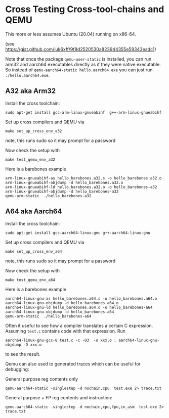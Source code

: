 # Cross Testing Cross-tool-chains and QEMU

This more or less assumes Ubuntu (20.04) running on x86-64.

(see https://gist.github.com/luk6xff/9f8d2520530a823944355e59343eadc1)


Note that once the package `qemu-user-static` is installed, you can 
run arm32 and aarch64 executables directly as if they were native executable.
So instead of `qemu-aarch64-static hello.aarch64.exe` you can just run `./hello.aarch64.exe`.

## A32 aka Arm32


Install the cross toolchain:

```
sudo apt-get install gcc-arm-linux-gnueabihf  g++-arm-linux-gnueabihf
```


Set up cross compilers and QEMU via

```
make set_up_cross_env_a32
```

note, this runs sudo so it may prompt for a password

Now check the setup with

```
make test_qemu_env_a32
```

Here is a barebones example

```
arm-linux-gnueabihf-as hello_barebones.a32.s -o hello_barebones.a32.o
arm-linux-gnueabihf-objdump -d hello_barebones.a32.o
arm-linux-gnueabihf-ld hello_barebones.a32.o -o hello_barebones-a32
arm-linux-gnueabihf-objdump -d hello_barebones-a32
qemu-arm-static  ./hello_barebones-a32 
```

  
## A64 aka Aarch64


Install the cross toolchain:

```
sudo apt-get install gcc-aarch64-linux-gnu g++-aarch64-linux-gnu
```

Set up cross compilers and QEMU via

```
make set_up_cross_env_a64
```

note, this runs sudo so it may prompt for a password

Now check the setup with

```
make test_qemu_env_a64
```

Here is a barebones example

```
aarch64-linux-gnu-as hello_barebones.a64.s -o hello_barebones.a64.o
aarch64-linux-gnu-objdump -d hello_barebones.a64.o
aarch64-linux-gnu-ld hello_barebones.a64.o -o hello_barebones-a64
aarch64-linux-gnu-objdump -d hello_barebones-a64
qemu-arm-static  ./hello_barebones-a64
```

Often it useful to see how a compiler translates a certain C expression.
Assuming `test.c` contains code with that expression. Run
```
aarch64-linux-gnu-gcc-8 test.c -c -O3  -o xxx.o ; aarch64-linux-gnu-objdump -D xxx.o
```
to see the result.

Qemu can also used to generated traces which can be useful for debugging:

General purpose reg contents only
```
qemu-aarch64-static -singlestep -d nochain,cpu  test.exe 2> trace.txt
```

General purpose + FP reg contents and instruction: 

```
qemu-aarch64-static -singlestep -d nochain,cpu,fpu,in_asm  test.exe 2> trace.txt
```
